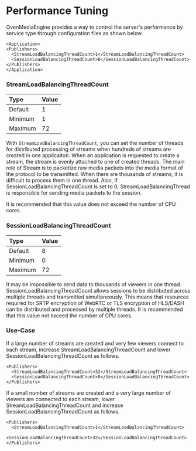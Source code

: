# Performance Tuning

OvenMediaEngine provides a way to control the server's performance by service type through configuration files as shown below.

```text
<Application>
<Publishers>
  <StreamLoadBalancingThreadCount>1</StreamLoadBalancingThreadCount>
  <SessionLoadBalancingThreadCount>8</SessionLoadBalancingThreadCount>
</Publishers>
</Application>
```

### StreamLoadBalancingThreadCount

| Type | Value |
| :--- | :--- |
| Default | 1 |
| Minimum | 1 |
| Maximum | 72 |

With `StreamLoadBalancingThreadCount`, you can set the number of threads for distributed processing of streams when hundreds of streams are created in one applicaiton. When an application is requested to create a stream, the stream is evenly attached to one of created threads. The main role of Stream is to packetize raw media packets into the media format of the protocol to be transmitted. When there are thousands of streams, it is difficult to process them in one thread. Also, if SessionLoadBalancingThreadCount is set to 0, StreamLoadBalancingThread is responsible for sending media packets to the session. 

It is recommended that this value does not exceed the number of CPU cores.

### 

### SessionLoadBalancingThreadCount

| Type | Value |
| :--- | :--- |
| Default | 8 |
| Minimum | 0 |
| Maximum | 72 |

It may be impossible to send data to thousands of viewers in one thread. SessionLoadBalancingThreadCount allows sessions to be distributed across multiple threads and transmitted simultaneously. This means that resources required for SRTP encryption of WebRTC or TLS encryption of HLS/DASH can be distributed and processed by multiple threads. It is recommended that this value not exceed the number of CPU cores.



### Use-Case

If a large number of streams are created and very few viewers connect to each stream, increase StreamLoadBalancingThreadCount and lower SessionLoadBalancingThreadCount as follows.

```text
<Publishers>
  <StreamLoadBalancingThreadCount>32</StreamLoadBalancingThreadCount>
  <SessionLoadBalancingThreadCount>0</SessionLoadBalancingThreadCount>
</Publishers>
```

If a small number of streams are created and a very large number of viewers are connected to each stream, lower StreamLoadBalancingThreadCount and increase SessionLoadBalancingThreadCount as follows.

```text
<Publishers>
  <StreamLoadBalancingThreadCount>1</StreamLoadBalancingThreadCount>
  <SessionLoadBalancingThreadCount>32</SessionLoadBalancingThreadCount>
</Publishers>
```

